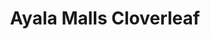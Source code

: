 ---
title: "Ayala Malls Cloverleaf"
url: /quezon-city/ayala-malls-cloverleaf/
shop: Einkaufszentrum
---